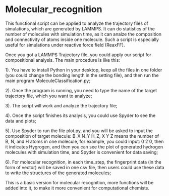 # Molecular_recognition

This functional script can be applied to analyze the trajectory files of simulations, which are generated by LAMMPS. It can do statistics of the number of molecules with simulation time, as it can analze the composition and connectivity of atoms inside one molecule. Such a script is especially useful for simulations under reactive force field (ReaxFF). 

Once you got a LAMMPS Trajectory file, you could apply our script for compositional analysis. 
The main procedure is like this:

1). You have to install Python in your desktop, keep all the files in one folder (you could change the bonding length in the setting file), and then run the main program MoleculeClassification.py;

2). Once the program is running, you need to type the name of the target trajectory file, which you want to analyze;

3). The script will work and analyze the trajectory file;

4). Once the script finishes its analysis, you could use Spyder to see the data and plots;

5). Use Spyder to run the file plot.py, and you will be asked to input the composition of target molecule: B_X N_Y H_Z, X Y Z means the number of B, N, and H atoms in one molecule, for example, you could input: 0 2 0, then it indicates Hygrogen, and then you can see the plot of generated hydrogen molecules with simulation time, and Spyder is convenient for data saving;

6). For molecular recognition, in each time_step, the fingerprint data (in the form of vector) will be saved in one csv file, then users could use these data to write the structures of the generated molecules;

This is a basic version for molecular recognition, more functions will be added into it, to make it more convenient for computational chemists.
